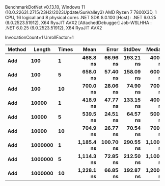 
BenchmarkDotNet v0.13.10, Windows 11 (10.0.22631.2715/23H2/2023Update/SunValley3)
AMD Ryzen 7 7800X3D, 1 CPU, 16 logical and 8 physical cores
.NET SDK 8.0.100
  [Host]     : .NET 6.0.25 (6.0.2523.51912), X64 RyuJIT AVX2 [AttachedDebugger]
  Job-WSLHHA : .NET 6.0.25 (6.0.2523.51912), X64 RyuJIT AVX2

InvocationCount=1  UnrollFactor=1  

 Method | Length  | Times | Mean       | Error     | StdDev    | Median     | Allocated |
------- |-------- |------ |-----------:|----------:|----------:|-----------:|----------:|
 **Add**    | **100**     | **1**     |   **468.8 ns** |  **66.96 ns** | **193.21 ns** |   **400.0 ns** |     **584 B** |
 **Add**    | **100**     | **5**     |   **658.0 ns** |  **57.40 ns** | **158.09 ns** |   **600.0 ns** |     **744 B** |
 **Add**    | **100**     | **10**    |   **700.0 ns** |  **28.06 ns** |  **74.90 ns** |   **700.0 ns** |     **944 B** |
 **Add**    | **10000**   | **1**     |   **418.9 ns** |  **47.77 ns** | **133.15 ns** |   **400.0 ns** |     **584 B** |
 **Add**    | **10000**   | **5**     |   **539.5 ns** |  **24.51 ns** |  **64.57 ns** |   **500.0 ns** |     **744 B** |
 **Add**    | **10000**   | **10**    |   **704.9 ns** |  **26.77 ns** |  **70.54 ns** |   **700.0 ns** |     **944 B** |
 **Add**    | **1000000** | **1**     | **1,185.4 ns** | **100.70 ns** | **290.55 ns** | **1,100.0 ns** |    **5928 B** |
 **Add**    | **1000000** | **5**     | **1,114.3 ns** |  **72.85 ns** | **212.50 ns** | **1,100.0 ns** |     **696 B** |
 **Add**    | **1000000** | **10**    | **1,228.1 ns** |  **66.85 ns** | **192.87 ns** | **1,200.0 ns** |    **6288 B** |
